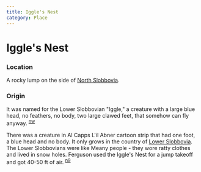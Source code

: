 ```yaml
---
title: Iggle's Nest
category: Place
---
```

# Iggle's Nest
### Location

A rocky lump on the side of [North Slobbovia](/Run/North-Slobbovia).

### Origin

It was named for the Lower Slobbovian "Iggle," a creature with a large blue head, no feathers, no body, two large clawed feet, that somehow can fly anyway. <sup>[nw][]</sup>

There was a creature in Al Capps L'il Abner cartoon strip that had one foot, a blue head and no body. It only grows in the country of [Lower Slobbovia](/Run/Lower-Slobbovia). The Lower Slobbovians were like Meany people - they wore ratty clothes and lived in snow holes. Ferguson used the Iggle's Nest for a jump takeoff and got 40-50 ft of air. <sup>[n9][]</sup>


[nw]: /Names-Walt "Meany Names by Walter Little, 1984"
[n9]: /Names-2009 "Meany Names, by Brian Thompson & Emilio Marasco"
